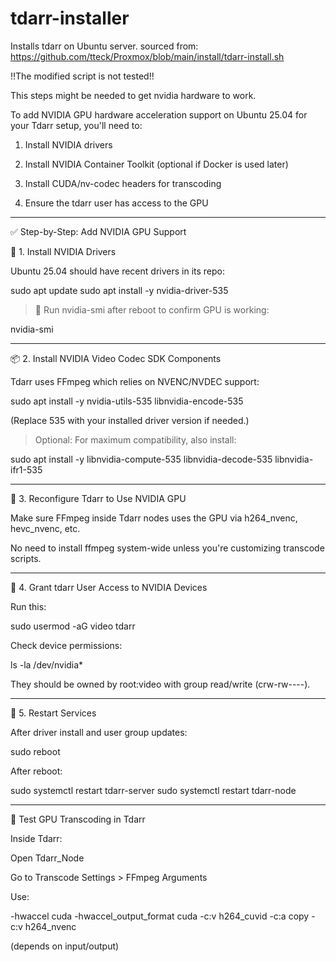 # tdarr-installer
Installs tdarr on Ubuntu server.
sourced from:
https://github.com/tteck/Proxmox/blob/main/install/tdarr-install.sh

!!The modified script is not tested!!

This steps might be needed to get nvidia hardware to work.

To add NVIDIA GPU hardware acceleration support on Ubuntu 25.04 for your Tdarr setup, you'll need to:

1. Install NVIDIA drivers


2. Install NVIDIA Container Toolkit (optional if Docker is used later)


3. Install CUDA/nv-codec headers for transcoding


4. Ensure the tdarr user has access to the GPU


---

✅ Step-by-Step: Add NVIDIA GPU Support

🔧 1. Install NVIDIA Drivers

Ubuntu 25.04 should have recent drivers in its repo:

sudo apt update
sudo apt install -y nvidia-driver-535

> 🧪 Run nvidia-smi after reboot to confirm GPU is working:

nvidia-smi


---

📦 2. Install NVIDIA Video Codec SDK Components

Tdarr uses FFmpeg which relies on NVENC/NVDEC support:

sudo apt install -y nvidia-utils-535 libnvidia-encode-535

(Replace 535 with your installed driver version if needed.)

> Optional: For maximum compatibility, also install:

sudo apt install -y libnvidia-compute-535 libnvidia-decode-535 libnvidia-ifr1-535


---

🔁 3. Reconfigure Tdarr to Use NVIDIA GPU

Make sure FFmpeg inside Tdarr nodes uses the GPU via h264_nvenc, hevc_nvenc, etc.

No need to install ffmpeg system-wide unless you're customizing transcode scripts.


---

👤 4. Grant tdarr User Access to NVIDIA Devices

Run this:

sudo usermod -aG video tdarr

Check device permissions:

ls -la /dev/nvidia*

They should be owned by root:video with group read/write (crw-rw----).


---

🔌 5. Restart Services

After driver install and user group updates:

sudo reboot

After reboot:

sudo systemctl restart tdarr-server
sudo systemctl restart tdarr-node


---

🧪 Test GPU Transcoding in Tdarr

Inside Tdarr:

Open Tdarr_Node

Go to Transcode Settings > FFmpeg Arguments

Use:

-hwaccel cuda -hwaccel_output_format cuda -c:v h264_cuvid -c:a copy
-c:v h264_nvenc

(depends on input/output)


